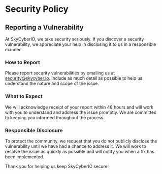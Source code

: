 # Security Policy

## Reporting a Vulnerability

At SkyCyberIO, we take security seriously. If you discover a security vulnerability, we appreciate your help in disclosing it to us in a responsible manner.

### How to Report

Please report security vulnerabilities by emailing us at [security@skycyber.io](mailto:security@skycyber.io). Include as much detail as possible to help us understand the nature and scope of the issue.

### What to Expect

We will acknowledge receipt of your report within 48 hours and will work with you to understand and address the issue promptly. We are committed to keeping you informed throughout the process.

### Responsible Disclosure

To protect the community, we request that you do not publicly disclose the vulnerability until we have had a chance to address it. We will work to resolve the issue as quickly as possible and will notify you when a fix has been implemented.

Thank you for helping us keep SkyCyberIO secure!
